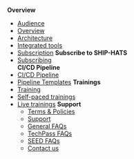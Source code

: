 **Overview**
  - [Audience](audience)
  - [Overview](ship-hats-overview)
  - [Architecture](architecture)
  - [Integrated tools](integrated-tools)
  - [Subscription](subscription)
**Subscribe to SHIP-HATS**  
  - [Subscribing](subscribing-to-ship-hats)  
**CI/CD Pipeline**
- [CI/CD Pipeline](ci-cd-pipeline)  
- [Pipeline Templates](pipeline-templates)
**Trainings**
- [Training](training)
- [Self-paced trainings](self-paced-trainings)
- [Live trainings](live-trainings)
**Support**
  - [Terms & Policies](terms-and-policies)
  - [Support](support)
  - [General FAQs](general-faqs)
  - [TechPass FAQs](techpass-faqs)    
  - [SEED FAQs](seed-faqs)
  - [Contact us](contact-us) 
